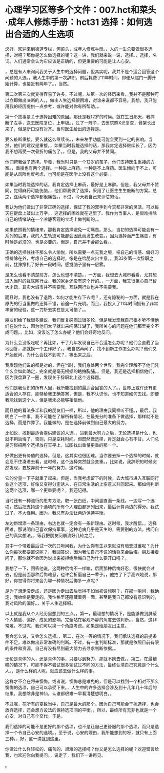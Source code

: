 # 心理学习区等多个文件：007.hct和菜头·成年人修炼手册：hct31 选择：如何选出合适的人生选项 

您好，欢迎来到德道专栏，何菜头，成年人修炼手册。，人的一生总要做很多选择，对吧？那你是怎么做选择的呢？这一讲，我们就来说一说，选择。，选择，名词。人们通常会认为它应该是正确的，但更重要的可能是让人心安。

，总是有人来询问我关于人生中的选择问题，但其实呢，我并不是个适合回答这个问题的人选。，我人生中的第一次辞职，前后耗费了11年时间。即便从临门一脚开始计算，也接近有两年了。，当然。

第二次第三次就变得容易了许多。不过呢，从第一次的经历来看，我并不是那种可以立即做出决断的人。，做出人生选择很困难，对谁来说都不容易。我想，我只能用我的经历提供一点参考，或许能对你有所帮助。。

第一个故事是关于选择困难的原因。那还是我12岁的时候。就在生日那天，我摔断了左手，送去医院复位，上甲板。，过了一阵子，去医院照X光复查，骨架长出来了，但是断口没有对齐。当时医生给出的选择是。

要么敲断重接，要么就这么继续长。，未来左手功能可能会受到一定的影响。当然，他们的建议是重接。，如果当时我能选择的话，那我肯定选择继续长了，因为我不想再受一次骨折的痛苦了。，但是，我的父母并不赞同。

他们帮我做了选择。毕竟，我当时只是一个12岁的孩子，他们支持医生重接的方案。，重接也有两个选择。一种是上麻药，一种是不上麻药。医生倾向于不上，可能是从风险角度考虑，也可能是在医学上没有这个必要。。

如果当时我能选择的话，我肯定选择上麻药，最好是上麻醉。但是，我父母并不赞同，觉得麻药可能伤脑。，他们帮我做了选择，采用了让医生生生敲断的方案。总之，连续两个选择都很痛苦。，不过，今天我自己来评估的话。

我认为他们做出了非常正确的选择，保证了我的双手到今天都非常的灵活，可以每天在键盘上敲出上万字。，这选择的困难就在这里了。我作为当事人，是很难排除自己的情绪站在一个冷静客观的立场上做判断的。。

如果依照我的情绪来，那我肯定选择避免一切痛苦。那么，当初的选择可能会有一系列的后果，我的人生轨迹可能都会因此而发生改变。，因为选择而产生痛苦，有时候是必须的，也是必要的。但是，自己并不会那么看。。

正确的选择往往不那么令人愉悦，所以需要一点无我之境，把自己的情感、偏好习惯排除在外，考虑自己的选择时，像是在给朋友出主意。，我33岁第一次辞职之前，犹豫挣扎了好长一段时间，感觉脑子里有一层雾。

是怎么也看不清楚前方，怎么也想不清楚。，一方面，我想去大城市看看，尤其想进入当时的互联网行业，我的家乡还没有这个行的。，一方面，我又很担心自己智大才疏，其实大城市并不需要我，互联网行业也并不需要我。

而且时，我也没有了退路，如何才能生存下去呢？，还有隐秘的一方面，就是我在原先的行当里做的还算不错，前途一片光明。而且，我投入了11年时间拥有了非常丰富的经验，这一刀斩去实在是太可惜了。。

朋友们给了我很多建议，我们反复磋商过很多轮，但是我发现我自己根本听不懂他们在说什么，因为他们太早就出来闯荡江湖了，我所关心的问题在他们那里完全不成问题。，比如，没饭吃了怎么办呢？他们会好奇地反问。

为什么会没饭吃呢？再比如，干了几年发现自己不合适怎么办呢？他们会直截了当地回答，那就换一个工作好了。，我自然再问了，找不到新工作怎么办呢？他们又开始反问，为什么会找不到呢？，等出来之后。

我发现他们说的都是对的，但在当时，我们身处两个世界，我完全理解不了他们凭什么会如此确定，完全就是毫无根据的瞎拍胸脯。，但是，我还是选择相信他们，因为我盘算了一圈，发现关于辞职北上这个选择题。

他们是我认识的所有人里，我所能找到的最适合回答的人了。，世界上或许还有更适合的人存在，能够给我正确答案，但是，我不认识他，也不知道如何去找。即便我能找到这个人，但是我未必能够相信他。

而且他的看法多半和我的朋友们一样，所以，他的理由我同样听不懂。，最后，我明白了一件事，我不可能在了解所有情况，在最充分的准备下做选择，那样就不是选择，而是作弊了。我能做的，是在选择前做到自己最大的努力。

比如说，找到最适合提供建议的人选。，进到最大努力之后，无论选择是什么，也就不用后悔了，否则，只是空耗时间。但既然做选择，肯定就会心有不甘。人们总是习惯把两个选择放在天平上，试图找出重量更重的那一个。

好做出更有价值的选择。但是，这其实也很困难。当你要去掉一个选择的时候，就会忍不住凑进去看，这时候，这个选择突然就会变重。，比如说，我辞职的时候突然发现，要放弃前十一年的努力，这时候。

它的分量一下子就重了起来。但是，当我考虑留下的时候，去大城市进入互联网行业这个选项，好像又变得分歪诱人，在日常生活的上空意义升回起来。那如何判断这两个选项，哪一个更重要呢？，我还记得。

当时还有一种流行的思考方法，取一张白纸，中间竖直画一条线，一边写一个选项，然后把支持这个选项的所有个人理由都罗列出来，最后计算两边的得分。我试过了，不大怪用。因为，我总有办法让两边保持平衡。

左边新增添一条理由，右边也就一定会有一条新理由。这时候，我才醒悟。，选择困难，那说明自己喜欢保持军事，这种毛病几乎是天生的，需要别的方法，拷问自己的真实想法。，等我把朋友问崩溃好几轮之后。

其中一个带着最后试一次的口吻问我，为什么你有生以来就没有暗恋过谁呢？为什么你每次都要直说呢？，我回答说，因为我怕自己不说的话将来会后悔。朋友接着问了，那你就不会因为说出来被拒绝后悔自己为什么要开口吗？。

我想了一下，回答他说，这两种后悔不一样嘛，后面那种后悔好忍，很快就会过去，但是前面那种后悔难忍，也许会折磨自己一辈子。，他拍了下手高兴地说，那好，你觉得你将来会为哪一种情况后悔多一点呢？

是为了想走没走成，还是因为走出去后觉得不如当初设想啊？，在那一瞬间，我确定，我始终是要走的。我性格里还隐藏着另一面，甚至是我自己都没有意识到的，我对风险的偏好。，关于人生选择呀。

以上就是我从个人经历里想到的三点。，第一，最理想的情况下，是能够做到屏蔽个人情感、偏好、成见的影响，完全站在客观冷静的角度去做判断。，当然，这非常难。不过呢，我们可以换一个角度考虑。如果是给朋友出主意。

我会怎么说，又会怎么选择。，第二，在次一等的情况下，我们承认选择的前提条件不足，难以做出非常准确的判断。不过，有一套判断标准，那就是依照目前有限的条件和资源，自己有没有尽到最大努力去寻求判断依据。。

无论是具体的人，还是具体的事，只要尽到努力，那就不妨去做。，第三，在最糟糕的情况下，可能不得不尝试很多轮试过不同的方法，最终认清自己究竟是个什么人。，是什么样的人呢，就应该去做什么样的事。

这样才不会在将来懊悔。或者说，懊悔总是难免的，但是可以找到一个相对不那么懊悔的选项，自己可以承受下来。，人生中的许多选择会涉及到十几年几十年后的结果，我想除非是神仙，认谁都很难一早看清楚想明白。。

不过呢，在所有的变数当中，自己是最大的那个。因为自己可能会干扰选择，也会放弃选择，还会想方设法的保持选项间的平衡。，所以，最终所有无非也就是一个心安，对自己有个交代。于是。

我们选择的可能不是更好的那个选项，也不是让自己更舒服的那个选项，而只是选择一个令自己心安的选项。，至于说，心安的理由，我所能想到的呀，就只有上面三种。，好，这一讲就到这里。

你做过什么样轻松的、痛苦的、艰难的选择吗？你又是怎么选择的呢？欢迎留言给我，也欢迎你向我提问。，说走了，我们下一讲再见。

。